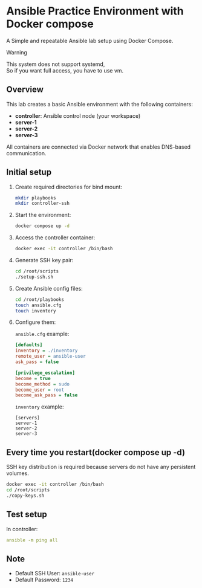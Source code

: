 # Ansible Practice Environment with Docker compose

A Simple and repeatable Ansible lab setup using Docker Compose.

> [!WARNING]
> This system does not support systemd,  
> So if you want full access, you have to use vm.

## Overview

This lab creates a basic Ansible environment with the following containers:
- **controller**: Ansible control node (your workspace)
- **server-1**
- **server-2**
- **server-3**

All containers are connected via Docker network that enables DNS-based communication.

## Initial setup

1. Create required directories for bind mount:
    ```bash
    mkdir playbooks
    mkdir controller-ssh
    ```

2. Start the environment:
    ```bash
    docker compose up -d
    ```

3. Access the controller container:
    ```bash
    docker exec -it controller /bin/bash
    ```

4. Generate SSH key pair:
    ```bash
    cd /root/scripts
    ./setup-ssh.sh
    ```

5. Create Ansible config files:
    ```bash
    cd /root/playbooks
    touch ansible.cfg
    touch inventory
    ```

6. Configure them:

    `ansible.cfg` example:
    ```ini
    [defaults]
    inventory = ./inventory
    remote_user = ansible-user
    ask_pass = false

    [privilege_escalation]
    become = true
    become_method = sudo
    become_user = root
    become_ask_pass = false
    ```

    `inventory` example:
    ```plaintext
    [servers]
    server-1
    server-2
    server-3
    ```

## Every time you restart(docker compose up -d)

SSH key distribution is required because servers do not have any persistent volumes.
```bash
docker exec -it controller /bin/bash
cd /root/scripts
./copy-keys.sh
```

## Test setup

In controller:
```yaml
ansible -m ping all
```

## Note

- Default SSH User: `ansible-user`
- Default Password: `1234`
